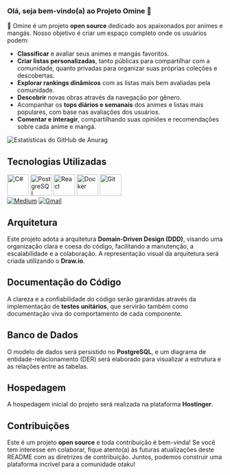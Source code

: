 ### Olá, seja bem-vindo(a) ao Projeto Omine 👋

👿 Omine é um projeto **open source** dedicado aos apaixonados por animes e mangás. Nosso objetivo é criar um espaço completo onde os usuários podem:

* **Classificar** e avaliar seus animes e mangás favoritos.
* **Criar listas personalizadas**, tanto públicas para compartilhar com a comunidade, quanto privadas para organizar suas próprias coleções e descobertas.
* **Explorar rankings dinâmicos** com as listas mais bem avaliadas pela comunidade.
* **Descobrir** novas obras através da navegação por gênero.
* Acompanhar os **tops diários e semanais** dos animes e listas mais populares, com base nas avaliações dos usuários.
* **Comentar e interagir**, compartilhando suas opiniões e recomendações sobre cada anime e mangá.

![Estatísticas do GitHub de Anurag](https://github-readme-stats.vercel.app/api?username=anuraghazra&show_icons=true&bg_color=00000000)

## Tecnologias Utilizadas

<div display="inline">
    <img width="50" height="50" src="https://cdn.jsdelivr.net/gh/devicons/devicon@latest/icons/csharp/csharp-original.svg" alt="C#" title="C#" />
    <img width="50" height="50" src="https://cdn.jsdelivr.net/gh/devicons/devicon@latest/icons/postgresql/postgresql-original-wordmark.svg" alt="PostgreSQL" title="PostgreSQL" />
    <img width="50" height="50" src="https://cdn.jsdelivr.net/gh/devicons/devicon@latest/icons/react/react-original-wordmark.svg" alt="React" title="React" />
    <img width="50" height="50" src="https://cdn.jsdelivr.net/gh/devicons/devicon@latest/icons/docker/docker-original-wordmark.svg" alt="Docker" title="Docker" />
    <img width="50" height="50" src="https://cdn.jsdelivr.net/gh/devicons/devicon@latest/icons/git/git-original-wordmark.svg" alt="Git" title="Git" />
</div>

<div display="inline">
    <a href="https://medium.com/@denishonorio7" target="_blank"><img src="https://img.shields.io/badge/Medium-12100E?style=for-the-badge&logo=medium&logoColor=white" alt="Medium" title="Meu perfil no Medium" /></a>
    <a href="mailto:omineproject@gmail.com" target="_blank"><img src="https://img.shields.io/badge/Gmail-D14836?style=for-the-badge&logo=gmail&logoColor=white" alt="Gmail" title="Entre em contato por Gmail" /></a>
</div>

## Arquitetura

Este projeto adota a arquitetura **Domain-Driven Design (DDD)**, visando uma organização clara e coesa do código, facilitando a manutenção, a escalabilidade e a colaboração. A representação visual da arquitetura será criada utilizando o **Draw.io**.

## Documentação do Código

A clareza e a confiabilidade do código serão garantidas através da implementação de **testes unitários**, que servirão também como documentação viva do comportamento de cada componente.

## Banco de Dados

O modelo de dados será persistido no **PostgreSQL**, e um diagrama de entidade-relacionamento (DER) será elaborado para visualizar a estrutura e as relações entre as tabelas.

## Hospedagem

A hospedagem inicial do projeto será realizada na plataforma **Hostinger**.

## Contribuições

Este é um projeto **open source** e toda contribuição é bem-vinda! Se você tem interesse em colaborar, fique atento(a) às futuras atualizações deste README com as diretrizes de contribuição. Juntos, podemos construir uma plataforma incrível para a comunidade otaku!
